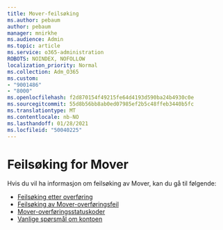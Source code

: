 ```yaml
---
title: Mover-feilsøking
ms.author: pebaum
author: pebaum
manager: mnirkhe
ms.audience: Admin
ms.topic: article
ms.service: o365-administration
ROBOTS: NOINDEX, NOFOLLOW
localization_priority: Normal
ms.collection: Adm_O365
ms.custom:
- "9001486"
- "8000"
ms.openlocfilehash: f2d870154f49215fe64d4193d590ba24b4930c0e
ms.sourcegitcommit: 55d8b56bb8ab0ed07985ef2b5c48ffeb3440b5fc
ms.translationtype: MT
ms.contentlocale: nb-NO
ms.lasthandoff: 01/28/2021
ms.locfileid: "50040225"
---
```

# <a name="mover-troubleshooting"></a>Feilsøking for Mover

Hvis du vil ha informasjon om feilsøking av Mover, kan du gå til følgende:

- [Feilsøking etter overføring](https://docs.microsoft.com/sharepointmigration/mover-post-migration-troubleshooting)  
- [Feilsøking av Mover-overføringsfeil](https://docs.microsoft.com/sharepointmigration/mover-error-faq)  
- [Mover-overføringsstatuskoder](https://docs.microsoft.com/sharepointmigration/mover-transfer-status-codes)
- [Vanlige spørsmål om kontoen](https://docs.microsoft.com/sharepointmigration/mover-account-faq)
